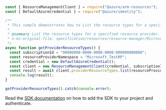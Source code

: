 ```javascript
const { ResourceManagementClient } = require("@azure/arm-resources");
const { DefaultAzureCredential } = require("@azure/identity");

/**
 * This sample demonstrates how to List the resource types for a specified resource provider.
 *
 * @summary List the resource types for a specified resource provider.
 * x-ms-original-file: specification/resources/resource-manager/Microsoft.Resources/stable/2021-04-01/examples/GetProviderResourceTypes.json
 */
async function getProviderResourceTypes() {
  const subscriptionId = "00000000-0000-0000-0000-000000000000";
  const resourceProviderNamespace = "Microsoft.TestRP";
  const credential = new DefaultAzureCredential();
  const client = new ResourceManagementClient(credential, subscriptionId);
  const result = await client.providerResourceTypes.list(resourceProviderNamespace);
  console.log(result);
}

getProviderResourceTypes().catch(console.error);
```

Read the [SDK documentation](https://github.com/Azure/azure-sdk-for-js/blob/%40azure%2Farm-resources_5.0.1/sdk/resources/arm-resources/README.md) on how to add the SDK to your project and authenticate.
